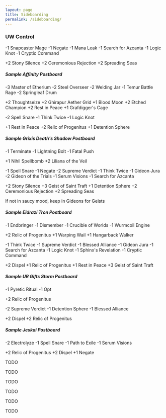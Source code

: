 ```yaml
---
layout: page
title: Sideboarding
permalink: /sideboarding/
---
```


### UW Control

<div showhide headline="vs Affinity">
  <p>-1 <span showcard>Snapcaster Mage</span> -1 <span showcard>Negate</span> -1 <span showcard>Mana Leak</span> -1 <span showcard>Search for Azcanta</span> -1 <span showcard>Logic Knot</span> -1 <span showcard>Cryptic Command</span></p>
  <p>+2 <span showcard>Stony Silence</span> +2 <span showcard>Ceremonious Rejection</span> +2 <span showcard>Spreading Seas</span></p>

  <h5>Sample Affinity Postboard</h5>

  <p>-3 <span showcard>Master of Etherium</span> -2 <span showcard>Steel Overseer</span> -2 <span showcard>Welding Jar</span> -1 <span showcard>Temur Battle Rage</span> -2 <span showcard>Springleaf Drum</span></p>
  <p>+2 <span showcard>Thoughtseize</span> +2 <span showcard>Ghirapur Aether Grid</span> +1 <span showcard>Blood Moon</span> +2 <span showcard>Etched Champion</span> +2 <span showcard>Rest in Peace</span> +1 <span showcard>Grafdigger's Cage</span></p>
</div>

<div showhide headline="vs Grixis Death's Shadow">
  <p>-2 <span showcard>Spell Snare</span> -1 <span showcard>Think Twice</span> -1 <span showcard>Logic Knot</span></p>
  <p>+1 <span showcard>Rest in Peace</span> +2 <span showcard>Relic of Progenitus</span> +1 <span showcard>Detention Sphere</span></p>

  <h5>Sample Grixis Death's Shadow Postboard</h5>

  <p>-1 <span showcard>Terminate</span> -1 <span showcard>Lightning Bolt</span> -1 <span showcard>Fatal Push</span></p>
  <p>+1 <span showcard>Nihil Spellbomb</span> +2 <span showcard>Liliana of the Veil</span></p>
</div>

<div showhide headline="vs Eldrazi Tron">
  <p>-1 <span showcard>Spell Snare</span>  -1 <span showcard>Negate</span> -2 <span showcard>Supreme Verdict</span> -1 <span showcard>Think Twice</span> -1 <span showcard>Gideon Jura</span> -2 <span showcard>Gideon of the Trials</span> -1 <span showcard>Serum Visions</span> -1 <span showcard>Search for Azcanta</span></p>
  <p>+2 <span showcard>Stony Silence</span> +3 <span showcard>Geist of Saint Traft</span> +1 <span showcard>Detention Sphere</span> +2 <span showcard>Ceremonious Rejection</span> +2 <span showcard>Spreading Seas</span></p>

  <p>If not in saucy mood, keep in Gideons for Geists</p>

  <h5>Sample Eldrazi Tron Postboard</h5>

  <p>-1 <span showcard>Endbringer</span> -1 <span showcard>Dismember</span> -1 <span showcard>Crucible of Worlds</span> -1 <span showcard>Wurmcoil Engine</span></p>
  <p>+2 <span showcard>Relic of Progenitus</span> +1 <span showcard>Warping Wail</span> +1 <span showcard>Hangarback Walker</span></p>
</div>

<div showhide headline="vs UR Gifts Storm">
  <p>-1 <span showcard>Think Twice</span> -1 <span showcard>Supreme Verdict</span> -1 <span showcard>Blessed Alliance</span> -1 <span showcard>Gideon Jura</span> -1 <span showcard>Search for Azcanta</span> -1 <span showcard>Logic Knot</span> -1 <span showcard>Sphinx's Revelation</span> -1 <span showcard>Cryptic Command</span></p>
  <p>+2 <span showcard>Dispel</span> +1 <span showcard>Relic of Progenitus</span> +1 <span showcard>Rest in Peace</span> +3 <span showcard>Geist of Saint Traft</span></p>

  <h5>Sample UR Gifts Storm Postboard</h5>

  <p>-1 <span showcard>Pyretic Ritual</span> -1 <span showcard>Opt</span></p>
  <p>+2 <span showcard>Relic of Progenitus</span></p>
</div>

<div showhide headline="vs Jeskai">
  <p>-2 <span showcard>Supreme Verdict</span> -1 <span showcard>Detention Sphere</span> -1 <span showcard>Blessed Alliance</span></p>
  <p>+2 <span showcard>Dispel</span> +2 <span showcard>Relic of Progenitus</span></p>

  <h5>Sample Jeskai Postboard</h5>

  <p>-2 <span showcard>Electrolyze</span> -1 <span showcard>Spell Snare</span> -1 <span showcard>Path to Exile</span> -1 <span showcard>Serum Visions</span></p>
  <p>+2 <span showcard>Relic of Progenitus</span> +2 <span showcard>Dispel</span> +1 <span showcard>Negate</span></p>
</div>


<div showhide headline="vs Counters Company">
  <p>TODO</p>
</div>

<div showhide headline="vs Burn">
  <p>TODO</p>
</div>

<div showhide headline="vs 5c Humans">
  <p>TODO</p>
</div>

<div showhide headline="vs Abzan">
  <p>TODO</p>
</div>

<div showhide headline="vs Elves">
  <p>TODO</p>
</div>

<div showhide headline="vs Ad Nauseum">
  <p>TODO</p>
</div>
